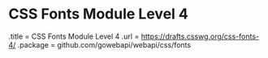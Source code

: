 # CSS Fonts Module Level 4

.title = CSS Fonts Module Level 4
.url = <https://drafts.csswg.org/css-fonts-4/>
.package = github.com/gowebapi/webapi/css/fonts
